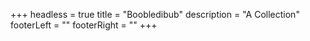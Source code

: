 +++
headless = true
title = "Boobledibub"
description = "A Collection"
footerLeft = ""
footerRight = ""
+++
